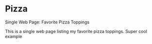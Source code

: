 # Pizza
Single Web Page: Favorite Pizza Toppings

This is a single web page listing my favorite pizza toppings. 
Super cool example
